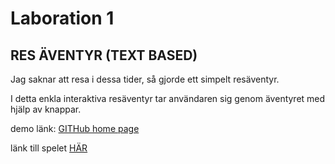 # Laboration 1
## RES ÄVENTYR (TEXT BASED)

Jag saknar att resa i dessa tider, så gjorde ett simpelt resäventyr.

I detta enkla interaktiva resäventyr tar användaren sig genom äventyret med hjälp av knappar.

demo länk: [GITHub home page](https://www.github.com)

länk till spelet [HÄR](https://antonmaenpaa.github.io/lab-ett)
